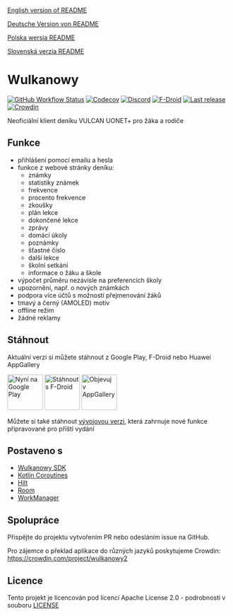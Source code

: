 [English version of README](README.en.md)

[Deutsche Version von README](README.de.md)

[Polska wersja README](README.md)

[Slovenská verzia README](README.sk.md)

# Wulkanowy

[![GitHub Workflow Status](https://img.shields.io/github/workflow/status/wulkanowy/wulkanowy/Tests/develop?style=flat-square)](https://github.com/wulkanowy/wulkanowy/actions)
[![Codecov](https://img.shields.io/codecov/c/github/wulkanowy/wulkanowy/master.svg?style=flat-square)](https://codecov.io/gh/wulkanowy/wulkanowy)
[![Discord](https://img.shields.io/discord/390889354199040011.svg?style=flat-square)](https://discord.gg/vccAQBr)
[![F-Droid](https://img.shields.io/f-droid/v/io.github.wulkanowy.svg?style=flat-square)](https://f-droid.org/packages/io.github.wulkanowy/)
[![Last release](https://img.shields.io/github/release/wulkanowy/wulkanowy.svg?logo=github&style=flat-square)](https://github.com/wulkanowy/wulkanowy/releases)
[![Crowdin](https://badges.crowdin.net/wulkanowy2/localized.svg)](https://translate.wulkanowy.net.pl)

Neoficiální klient deníku VULCAN UONET+ pro žáka a rodiče

## Funkce

* přihlášení pomocí emailu a hesla
* funkce z webové stránky deníku:
    * známky
    * statistiky známek
    * frekvence
    * procento frekvence
    * zkoušky
    * plán lekce
    * dokončené lekce
    * zprávy
    * domácí úkoly
    * poznámky
    * šťastné číslo
    * další lekce
    * školní setkání
    * informace o žáku a škole
* výpočet průměru nezávisle na preferencích školy
* upozornění, např. o nových známkách
* podpora více účtů s možností přejmenování žáků
* tmavý a černý (AMOLED) motiv
* offline režim
* žádné reklamy

## Stáhnout

Aktuální verzi si můžete stáhnout z Google Play, F-Droid nebo Huawei AppGallery

[<img src="https://play.google.com/intl/cs-CZ/badges/images/generic/cs_badge_web_generic.png"
    alt="Nyní na Google Play"
    height="80">](https://play.google.com/store/apps/details?id=io.github.wulkanowy)
[<img src="https://fdroid.gitlab.io/artwork/badge/get-it-on.png"
    alt="Stáhnout s F-Droid"
    height="80">](https://f-droid.org/packages/io.github.wulkanowy/)
[<img src="https://i.imgur.com/baTGiDP.png"
    alt="Objevuj v AppGallery"
    height="80">](https://appgallery.cloud.huawei.com/ag/n/app/C101440411?channelId=Badge&id=1b3f7fbb700849a9be0dba6b520b2282&s=EB1D3BF9ED9D1564D869B7B94B18016D3CABFCA5AEFB8E29F675FA04E0DC131D&detailType=0&v=)

Můžete si také stáhnout [vývojovou verzi](https://wulkanowy.github.io/#download), která zahrnuje nové funkce připravované pro příští vydání

## Postaveno s


* [Wulkanowy SDK](https://github.com/wulkanowy/sdk)
* [Kotlin Coroutines](https://kotlinlang.org/docs/reference/coroutines-overview.html)
* [Hilt](https://dagger.dev/hilt/)
* [Room](https://developer.android.com/topic/libraries/architecture/room)
* [WorkManager](https://developer.android.com/topic/libraries/architecture/workmanager)

## Spolupráce

Přispějte do projektu vytvořením PR nebo odesláním issue na GitHub.

Pro zájemce o překlad aplikace do různých jazyků poskytujeme Crowdin:
https://crowdin.com/project/wulkanowy2

## Licence

Tento projekt je licencován pod licencí Apache License 2.0 - podrobnosti v souboru [LICENSE](LICENSE)
